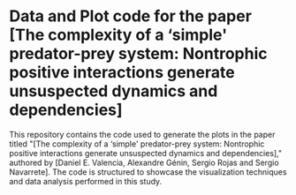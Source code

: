 # Data and Plot code for the paper [The complexity of a ‘simple' predator-prey system: Nontrophic positive interactions generate unsuspected dynamics and dependencies]

This repository contains the code used to generate the plots in the paper titled "[The complexity of a ‘simple' predator-prey system: Nontrophic positive interactions generate unsuspected dynamics and dependencies]," authored by [Daniel E. Valencia, Alexandre Génin, Sergio Rojas and Sergio Navarrete]. The code is structured to showcase the visualization techniques and data analysis performed in this study.
